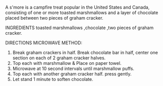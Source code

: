 A s'more is a campfire treat popular in the United States and Canada, consisting of one or more toasted marshmallows and a layer of chocolate placed between two pieces of graham cracker.

INGREDIENTS
toasted marshmallows ,chocolate ,two pieces of graham cracker.

DIRECTIONS
MICROWAVE METHOD:
1. Break graham crackers in half. Break chocolate bar in half, center one section on each of 2 graham cracker halves.
2. Top each with marshmallow & Place on paper towel.
3. Microwave at 10 second intervals until marshmallow puffs.
4. Top each with another graham cracker half. press gently.
5. Let stand 1 minute to soften chocolate.